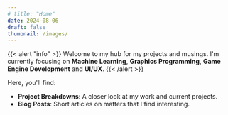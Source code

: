 ```yaml
---
# title: "Home"
date: 2024-08-06
draft: false
thumbnail: /images/
---
```


[Details about the homepage]: #

{{< alert "info" >}} 
Welcome to my hub for my projects and musings.
I'm currently focusing on **Machine Learning**, **Graphics Programming**, **Game Engine Development** and **UI/UX**. 
{{< /alert >}}

Here, you'll find:

- **Project Breakdowns**: A closer look at my work and current projects.
- **Blog Posts**: Short articles on matters that I find interesting.
